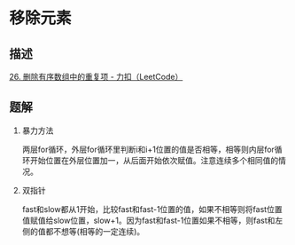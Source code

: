 # 移除元素

## 描述

[26. 删除有序数组中的重复项 - 力扣（LeetCode）](https://leetcode.cn/problems/remove-duplicates-from-sorted-array/)

## 题解

1. 暴力方法

   两层for循环，外层for循环里判断i和i+1位置的值是否相等，相等则内层for循环开始位置在外层位置加一，从后面开始依次赋值。注意连续多个相同值的情况。

2. 双指针

   fast和slow都从1开始，比较fast和fast-1位置的值，如果不相等则将fast位置值赋值给slow位置，slow+1。因为fast和fast-1位置如果不相等，则fast和左侧的值都不想等(相等的一定连续)。

   